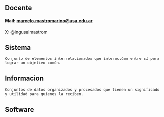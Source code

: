 ## Docente
#### Mail: marcelo.mastromarino@usa.edu.ar
X: @ingusalmastrom







## Sistema
	Conjunto de elementos interrelacionados que interactúan entre sí para lograr un objetivo común.


## Informacion
	Conjuntos de datos organizados y procesados que tienen un significado y utilidad para quienes la reciben.

## Software
	